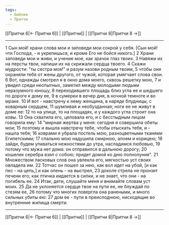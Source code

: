 ```yaml
---
tags:
  - Библия
  - Притчи
---
```

[[Притчи 6|← Притчи 6]] | [[Притчи]] | [[Притчи 8|Притчи 8 →]]

---
1 Сын мой! храни слова мои и заповеди мои сокрой у себя. [Сын мой! чти Господа, - и укрепишься, и кроме Его не бойся никого.]
2 Храни заповеди мои и живи, и учение мое, как зрачок глаз твоих.
3 Навяжи их на персты твои, напиши их на скрижали сердца твоего.
4 Скажи мудрости: "ты сестра моя!" и разум назови родным твоим,
5 чтобы они охраняли тебя от жены другого, от чужой, которая умягчает слова свои.
6 Вот, однажды смотрел я в окно дома моего, сквозь решетку мою,
7 и увидел среди неопытных, заметил между молодыми людьми неразумного юношу,
8 переходившего площадь близ угла ее и шедшего по дороге к дому ее,
9 в сумерки в вечер дня, в ночной темноте и во мраке.
10 И вот - навстречу к нему женщина, в наряде блудницы, с коварным сердцем,
11 шумливая и необузданная; ноги ее не живут в доме ее:
12 то на улице, то на площадях, и у каждого угла строит она ковы.
13 Она схватила его, целовала его, и с бесстыдным лицом говорила ему:
14 "мирная жертва у меня: сегодня я совершила обеты мои;
15 поэтому и вышла навстречу тебе, чтобы отыскать тебя, и - нашла тебя;
16 коврами я убрала постель мою, разноцветными тканями Египетскими;
17 спальню мою надушила смирною, алоем и корицею;
18 зайди, будем упиваться нежностями до утра, насладимся любовью,
19 потому что мужа нет дома: он отправился в дальнюю дорогу;
20 кошелек серебра взял с собою; придет домой ко дню полнолуния".
21 Множеством ласковых слов она увлекла его, мягкостью уст своих овладела им.
22 Тотчас он пошел за нею, как вол идет на убой, [и как пес - на цепь,] и как олень - на выстрел,
23 доколе стрела не пронзит печени его; как птичка кидается в силки, и не знает, что они - на погибель ее.
24 Итак, дети, слушайте меня и внимайте словам уст моих.
25 Да не уклоняется сердце твое на пути ее, не блуждай по стезям ее,
26 потому что многих повергла она ранеными, и много сильных убиты ею:
27 дом ее - пути в преисподнюю, нисходящие во внутренние жилища смерти.

---
[[Притчи 6|← Притчи 6]] | [[Притчи]] | [[Притчи 8|Притчи 8 →]]